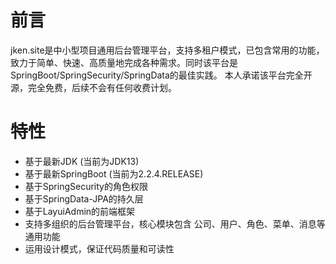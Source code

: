# 前言
jken.site是中小型项目通用后台管理平台，支持多租户模式，已包含常用的功能，致力于简单、快速、高质量地完成各种需求。同时该平台是SpringBoot/SpringSecurity/SpringData的最佳实践。
本人承诺该平台完全开源，完全免费，后续不会有任何收费计划。

# 特性
- 基于最新JDK (当前为JDK13)
- 基于最新SpringBoot (当前为2.2.4.RELEASE)
- 基于SpringSecurity的角色权限
- 基于SpringData-JPA的持久层
- 基于LayuiAdmin的前端框架
- 支持多组织的后台管理平台，核心模块包含 公司、用户、角色、菜单、消息等通用功能
- 运用设计模式，保证代码质量和可读性

